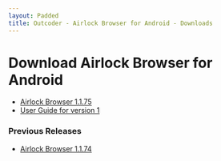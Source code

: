 ```yaml
---
layout: Padded
title: Outcoder - Airlock Browser for Android - Downloads
---
```


# Download Airlock Browser for Android

* [Airlock Browser 1.1.75](https://github.com/OutcoderSoftware/AirlockBrowser/releases/download/v1.1.75/com.outcoder.ibrowser.apk)  
* [User Guide for version 1](../UserGuides/V1/)

### Previous Releases

* [Airlock Browser 1.1.74](https://github.com/OutcoderSoftware/AirlockBrowser/releases/download/v1.1.74/com.outcoder.ibrowser.apk)  